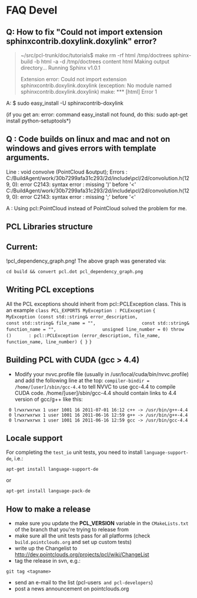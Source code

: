 # FAQ Devel

## Q: How to fix "Could not import extension sphinxcontrib.doxylink.doxylink" error?

> ~/src/pcl-trunk/doc/tutorials$ make
> rm -rf html /tmp/doctrees
> sphinx-build -b html -a -d /tmp/doctrees content html
> Making output directory...
> Running Sphinx v1.0.1
> 
> Extension error:
> Could not import extension sphinxcontrib.doxylink.doxylink (exception: No module named sphinxcontrib.doxylink.doxylink)
> make: *** [html] Error 1

A: $ sudo easy_install -U sphinxcontrib-doxylink

(if you get an: error: command easy_install not found, do this: sudo apt-get install python-setuptools*)

## Q : Code builds on linux and mac and not on windows and gives errors with template arguments.

Line : void convolve (PointCloud<PointT> &output);
Errors : 
C:/BuildAgent/work/30b7299afa31c293/2d/include\pcl/2d/convolution.h(129, 0): error C2143: syntax error : missing ')'
before '<'
C:/BuildAgent/work/30b7299afa31c293/2d/include\pcl/2d/convolution.h(129, 0): error C2143: syntax error : missing ';'
before '<'

A : Using pcl::PointCloud instead of PointCloud solved the problem for me.

## PCL Libraries structure

## Current:

!pcl_dependency_graph.png!
The above graph was generated via:
```
cd build && convert pcl.dot pcl_dependency_graph.png
```

## Writing PCL exceptions

All the PCL exceptions should inherit from pcl::PCLException class.
This is an example
`class PCL_EXPORTS MyException : PCLException`
`{`
`    MyException (const std::string& error_description,`
`                 const std::string& file_name = "",`
`                 const std::string& function_name = "",`
`                 unsigned line_number = 0) throw ()`
`      : pcl::PCLException (error_description, file_name, function_name, line_number) { }`
`}`

## Building PCL with CUDA (gcc > 4.4)

 * Modify your nvvc.profile file (usually in /usr/local/cuda/bin/nvvc.profile) and add the following line at the top:
`
 compiler-bindir = /home/[user]/sbin/gcc-4.4
`
 to tell NVVC to use gcc-4.4 to compile CUDA code. /home/[user]/sbin/gcc-4.4 should contain links to 4.4 version of gcc/g++ like this:

```
 0 lrwxrwxrwx 1 user 1001 16 2011-07-01 16:12 c++ -> /usr/bin/g++-4.4
 0 lrwxrwxrwx 1 user 1001 16 2011-06-16 12:59 g++ -> /usr/bin/g++-4.4
 0 lrwxrwxrwx 1 user 1001 16 2011-06-16 12:59 gcc -> /usr/bin/gcc-4.4
```

## Locale support

For completing the `test_io` unit tests, you need to install `language-support-de`, i.e.:
```
apt-get install language-support-de
```
or
```
apt-get install language-pack-de
```

## How to make a release

* make sure you update the **PCL_VERSION** variable in the `CMakeLists.txt` of the branch that you're trying to release from
* make sure all the unit tests pass for all platforms (check `build.pointclouds.org` and set up custom tests)
* write up the Changelist to http://dev.pointclouds.org/projects/pcl/wiki/ChangeList
* tag the release in svn, e.g.:
```
git tag <tagname>
```
* send an e-mail to the list (pcl-users` and pcl-developers`)
* post a news announcement on pointclouds.org
